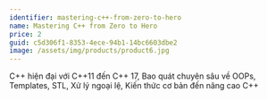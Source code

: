 ```yaml
---
identifier: mastering-c++-from-zero-to-hero
name: Mastering C++ from Zero to Hero
price: 2
guid: c5d306f1-8353-4ece-94b1-14bc6603dbe2
image: /assets/img/products/product6.jpg
---
```

C++ hiện đại với C++11 đến C++ 17, Bao quát chuyên sâu về OOPs, Templates, STL, Xử lý ngoại lệ, Kiến thức cơ bản đến nâng cao C++